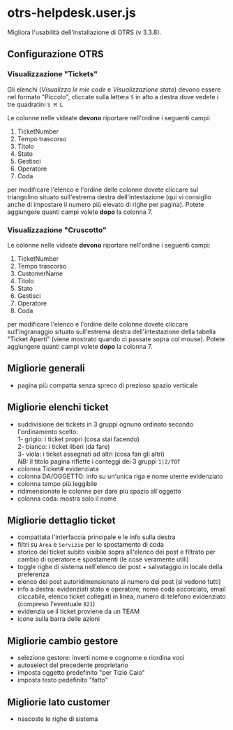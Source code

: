 # otrs-helpdesk.user.js
Migliora l'usabilità dell'installazione di OTRS (v 3.3.8).

## Configurazione OTRS

### Visualizzazione "Tickets"

Gli elenchi (*Visualizza le mie code* e *Visualizzazione stato*) devono essere
nel formato "Piccolo", cliccate sulla lettera `S` in alto a destra dove vedete
i tre quadratini `S M L`

Le colonne nelle videate **devono** riportare nell'ordine i seguenti campi:

1. TicketNumber
2. Tempo trascorso
3. Titolo
4. Stato
5. Gestisci
6. Operatore
7. Coda

per modificare l'elenco e l'ordine delle colonne dovete cliccare sul triangolino
situato sull'estrema destra dell'intestazione (qui vi consiglio anche di impostare
il numero più elevato di righe per pagina).
Potete aggiungere quanti campi volete **dopo** la colonna 7.

### Visualizzazione "Cruscotto"

Le colonne nelle videate **devono** riportare nell'ordine i seguenti campi:

1. TicketNumber
2. Tempo trascorso
3. CustomerName
4. Titolo
5. Stato
6. Gestisci
7. Operatore
8. Coda

per modificare l'elenco e l'ordine delle colonne dovete cliccare sull'ingranaggio
situato sull'estrema destra dell'intestazione della tabella "Ticket Aperti"
(viene mostrato quando ci passate sopra col mouse).
Potete aggiungere quanti campi volete **dopo** la colonna 7.

## Migliorie generali

* pagina più compatta senza spreco di prezioso spazio verticale

## Migliorie elenchi ticket

* suddivisione dei tickets in 3 gruppi ognuno ordinato secondo l'ordinamento scelto:<br>
  1- grigio: i ticket propri (cosa stai facendo)<br>
  2- bianco: i ticket liberi (da fare)<br>
  3- viola:  i ticket assegnati ad altri (cosa fan gli altri)<br>
  *NB:* il titolo pagina riflette i conteggi dei 3 gruppi `1|2/TOT`
* colonna Ticket# evidenziata
* colonna DA/OGGETTO: info su un'unica riga e nome utente evidenziato
* colonna tempo più leggibile
* ridimensionate le colonne per dare più spazio all'oggetto
* colonna coda: mostra solo il nome

## Migliorie dettaglio ticket

* compattata l'interfaccia principale e le info sulla destra
* filtri su `Area` e `Servizio` per lo spostamento di coda
* storico del ticket subito visibile sopra all'elenco dei post e filtrato per
  cambio di operatore e spostamenti (le cose veramente utili)
* toggle righe di sistema nell'elenco dei post + salvataggio in locale della preferenza
* elenco dei post autoridimensionato al numero dei post (si vedono tutti)
* info a destra: evidenziati stato e operatore, nome coda accorciato, email
  cliccabile, elenco ticket collegati in linea, numero di telefono evidenziato
  (compreso l'eventuale `821`)
* evidenzia se il ticket proviene da un TEAM
* icone sulla barra delle azioni

## Migliorie cambio gestore

* selezione gestore: inverti nome e cognome e riordina voci
* autoselect del precedente proprietario
* imposta oggetto predefinito "per Tizio Caio"
* imposta testo pedefinito "fatto"

## Migliorie lato customer

* nascoste le righe di sistema

